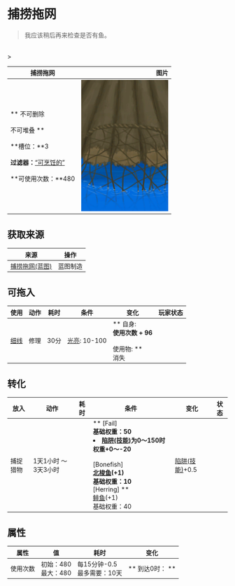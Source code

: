 # 捕捞拖网  
> 我应该稍后再来检查是否有鱼。  
<br>  
>   
  
  捕捞拖网  |   图片   
 ----  |  ----:   
 ** 不可删除 **<br><br>** 不可堆叠 **<br><br>**槽位：**3<br><br>**过滤器：**[“可烹饪的”](tag_Cookable.md)<br><br>**可使用次数：**480  |  <img decoding="async" src="Sprite/RaftFishTrap.png" href="a.md" style="max-width:300px;max-height:300px;">   
  
## 获取来源  
来源  |  操作  
----  |  ----  
[捕捞拖网(蓝图)](Bp_RaftFishTrap.md)  |  蓝图制造  
## 可拖入  
使用  |  动作  |  耗时  |  条件  |  变化  |  玩家状态  
----  |  ----  |  ----  |  ----  |  ----  |  ----  
[细线](CordFiber.md)  |  修理<br>  |  30分  |  [光亮](Light.md): 10-100  |  ** 自身: **<br>使用次数 + 96<br><br>** 使用物: **<br>消失  |    
## 转化  
放入  |  动作  |  耗时  |  条件  |  变化  |  状态  
----  |  ----  |  ----  |  ----  |  ----  |  ----  
  |  捕捉猎物  |  1天1小时 ～ 3天3小时  |    |  ** [Fail] **<br>基础权重：50<li>[陷阱(技能)](Skill_Trapping.md)为0～150时权重+0～-20</li><br>** [Bonefish] **<br>  [北梭鱼](Bonefish.md)(+1)<br>基础权重：10<br>** [Herring] **<br>  [鲱鱼](Herring.md)(+1)<br>基础权重：40  |  [陷阱(技能)](Skill_Trapping.md)+0.5  
## 属性   
属性  |  值  |  耗时  |  变化  
----  |  ----  |  ----  |  ----  
使用次数  |  初始：480<br>最大：480  |  每15分钟-0.5<br>最多需要：10天  |  ** 到达0时： **<br>  


<script>document.title="捕捞拖网 - 卡牌生存百科 Card Survival Wiki";</script>